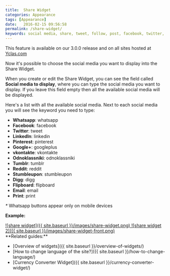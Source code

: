 ```yaml
---
title:  Share Widget
categories: Appearance
tags: [Appearance]
date:   2016-02-15 09:56:58
permalink: /share-widget/
keywords: social media, share, tweet, follow, post, facebook, twitter, linkedin, pinterest, google, googleplus, odnoklassniki, email, print, sms, whatsapp, vkontakte, tumblr, reddit, stumbleupon, digg, flipboard
---
```

<div class="alert alert-warning">
<strong><i class="glyphicon glyphicon-warning-sign"></i> </strong> This feature is available on our 3.0.0 release and on all sites hosted at <a href="https://yclas.com/">Yclas.com</a> 
</div>

Now it's possible to choose the social media you want to display into the Share Widget.

When you create or edit the Share Widget, you can see the field called **Social media to display**, where you can type the social media you want to display. If you leave this field empty then all the available social media will be displayed.

Here's a list with all the available social media. Next to each social media you will see the keyword you need to type:

+ **Whatsapp**: whatsapp
+ **Facebook**: facebook
+ **Twitter**: tweet 
+ **LinkedIn**: linkedin
+ **Pinterest**: pinterest
+ **Google+**: googleplus
+ **vkontakte**: vkontakte
+ **Odnoklassniki**: odnoklassniki
+ **Tumblr**: tumblr
+ **Reddit**: reddit
+ **Stumbleupon**: stumbleupon
+ **Digg**: digg
+ **Flipboard**: flipboard
+ **Email**: email
+ **Print**: print

_*_ Whatsapp buttons appear only on mobile devices

**Example:**

<a href="//docs.yclas.com/images/share-widget.png" class="thumbnail gallery-item" data-gallery>
![share widget]({{ site.baseurl }}/images/share-widget.png)
</a>

<a href="//docs.yclas.com/images/share-widget-front.png" class="thumbnail gallery-item" data-gallery>
![share widget 2]({{ site.baseurl }}/images/share-widget-front.png)
</a>


<br>
**Related guides:**

* [Overview of widgets]({{ site.baseurl }}/overview-of-widgets/)
* [How to change language of the site?]({{ site.baseurl }}/how-to-change-language/)
* [Currency Converter Widget]({{ site.baseurl }}/currency-converter-widget/)



